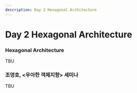 ```yaml
---
description: Day 2 Hexagonal Architecture
---
```


# Day 2 Hexagonal Architecture

### Hexagonal Architecture

TBU

### 조영호, <우아한 객체지향> 세미나

TBU
